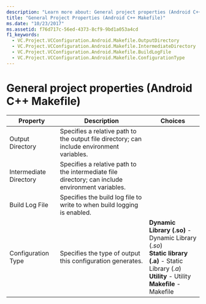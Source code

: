 ```yaml
---
description: "Learn more about: General project properties (Android C++ Makefile)"
title: "General Project Properties (Android C++ Makefile)"
ms.date: "10/23/2017"
ms.assetid: f76d717c-56ed-4373-8cf9-9bd1a053a4cd
f1_keywords:
  - VC.Project.VCConfiguration.Android.Makefile.OutputDirectory
  - VC.Project.VCConfiguration.Android.Makefile.IntermediateDirectory
  - VC.Project.VCConfiguration.Android.Makefile.BuildLogFile
  - VC.Project.VCConfiguration.Android.Makefile.ConfigurationType
---
```

# General project properties (Android C++ Makefile)

| Property | Description | Choices |
|--|--|--|
| Output Directory | Specifies a relative path to the output file directory; can include environment variables. |
| Intermediate Directory | Specifies a relative path to the intermediate file directory; can include environment variables. |
| Build Log File | Specifies the build log file to write to when build logging is enabled. |
| Configuration Type | Specifies the type of output this configuration generates. | **Dynamic Library (.so)** - Dynamic Library (*.so*)<br>**Static library (.a)** - Static Library (*.a*)<br>**Utility** - Utility<br>**Makefile** - Makefile<br> |

